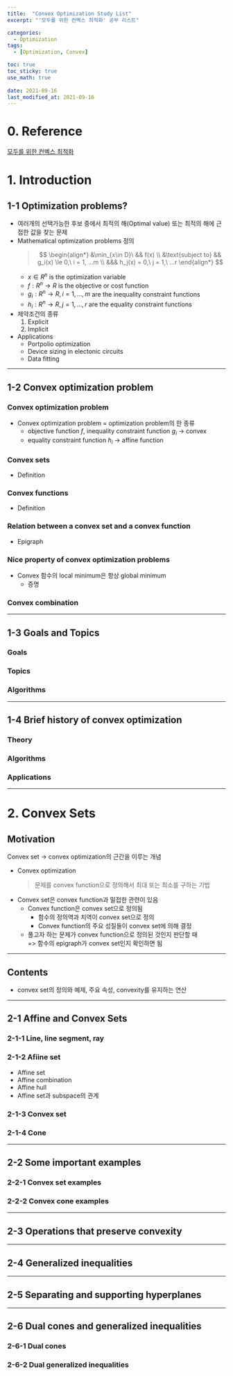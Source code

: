 ```yaml
---
title:  "Convex Optimization Study List"
excerpt: "'모두를 위한 컨벡스 최적화' 공부 리스트"

categories:
  - Optimization
tags:
  - [Optimization, Convex]

toc: true
toc_sticky: true
use_math: true
 
date: 2021-09-16
last_modified_at: 2021-09-16
---
```

# 0. Reference
[모두를 위한 컨벡스 최적화](https://convex-optimization-for-all.github.io/)

# 1. Introduction

## 1-1 Optimization problems?
* 여러개의 선택가능한 후보 중에서 최적의 해(Optimal value) 또는 최적의 해에 근접한 값을 찾는 문제
* Mathematical optimization problems 정의       
    >$$
    \begin{align*} 
        &\min_{x\in D}\ && f(x) \\
        &\text{subject to} && g_i(x) \le 0,\ i = 1, ...m \\
        &&& h_j(x) = 0,\ j = 1,\ ...r 
    \end{align*}
    $$
    * $x \in R^n$ is the optimization variable      
    * $f: R^n \rightarrow R$ is the objective or cost function      
    * $g_i: R^n \rightarrow R, i = 1, ..., m$ are the inequality constraint functions        
    * $h_i: R^n \rightarrow R, j = 1, ..., r$ are the equality constraint functions
* 제약조건의 종류
    1. Explicit 
    2. Implicit
* Applications
    * Portpolio optimization
    * Device sizing in electonic circuits
    * Data fitting
---
## 1-2 Convex optimization problem
### Convex optimization problem
* Convex optimization problem = optimization problem의 한 종류
    * objective function $f$, inequality constraint function $g_i$ -> convex
    * equality constraint function $h_i$ -> affine function
### Convex sets
* Definition
### Convex functions
* Definition
### Relation between a convex set and a convex function
* Epigraph
### Nice property of convex optimization problems
* Convex 함수의 local minimum은 항상 global minimum
    * 증명
### Convex combination
---
## 1-3 Goals and Topics
### Goals
### Topics
### Algorithms
---
## 1-4 Brief history of convex optimization
### Theory
### Algorithms
### Applications
---
# 2. Convex Sets
## Motivation
Convex set -> convex optimization의 근간을 이루는 개념      
* Convex optimization       
    > 문제를 convex function으로 정의해서 최대 또는 최소를 구하는 기법
* Convex set은 convex function과 밀접한 관련이 있음
    * Convex function은 convex set으로 정의됨 
        * 함수의 정의역과 치역이 convex set으로 정의
        * Convex function의 주요 성질들이 convex set에 의해 결정
    * 풀고자 하는 문제가 convex function으로 정의된 것인지 판단할 때        
        => 함수의 epigraph가 convex set인지 확인하면 됨
---
## Contents
* convex set의 정의와 예제, 주요 속성, convexity를 유지하는 연산
---
## 2-1 Affine and Convex Sets
### 2-1-1 Line, line segment, ray
### 2-1-2 Afiine set
* Affine set
* Affine combination
* Affine hull
* Affine set과 subspace의 관계
### 2-1-3 Convex set
### 2-1-4 Cone
---
## 2-2 Some important examples
### 2-2-1 Convex set examples
### 2-2-2 Convex cone examples
---
## 2-3 Operations that preserve convexity
---
## 2-4 Generalized inequalities
---
## 2-5 Separating and supporting hyperplanes
---
## 2-6 Dual cones and generalized inequalities
### 2-6-1 Dual cones
### 2-6-2 Dual generalized inequalities